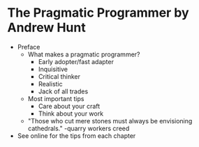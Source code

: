 
# The Pragmatic Programmer by Andrew Hunt

* Preface
    * What makes a pragmatic programmer?
        * Early adopter/fast adapter
        * Inquisitive
        * Critical thinker
        * Realistic
        * Jack of all trades
    * Most important tips
        * Care about your craft 
        * Think about your work
    * "Those who cut mere stones must always be envisioning cathedrals." -quarry workers creed
* See online for the tips from each chapter

